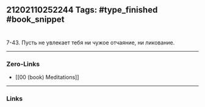 21202110252244
Tags: #type_finished #book_snippet 
---
# 

 7-43. Пусть не увлекает тебя ни чужое отчаяние, ни ликование. 

---
### Zero-Links
 - [[00 (book) Meditations]]
---
### Links
